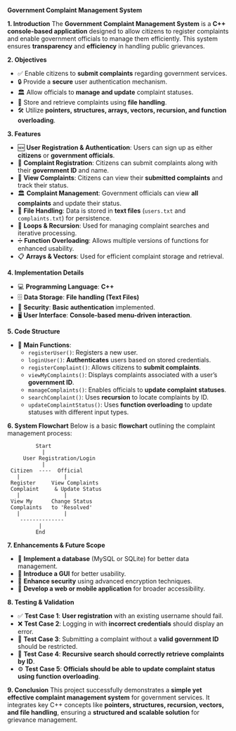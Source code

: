 **Government Complaint Management System**

**1. Introduction**
The **Government Complaint Management System** is a **C++ console-based application** designed to allow citizens to register complaints and enable government officials to manage them efficiently. This system ensures **transparency** and **efficiency** in handling public grievances.

**2. Objectives**
- ✅ Enable citizens to **submit complaints** regarding government services.
- 🔒 Provide a **secure** user authentication mechanism.
- 🏛 Allow officials to **manage and update** complaint statuses.
- 📂 Store and retrieve complaints using **file handling**.
- 🛠 Utilize **pointers, structures, arrays, vectors, recursion, and function overloading**.

**3. Features**
- 🆕 **User Registration & Authentication**: Users can sign up as either **citizens** or **government officials**.
- 📝 **Complaint Registration**: Citizens can submit complaints along with their **government ID** and name.
- 👀 **View Complaints**: Citizens can view their **submitted complaints** and track their status.
- 🏛 **Complaint Management**: Government officials can view **all complaints** and update their status.
- 📁 **File Handling**: Data is stored in **text files** (`users.txt` and `complaints.txt`) for persistence.
- 🔁 **Loops & Recursion**: Used for managing complaint searches and iterative processing.
- ➗ **Function Overloading**: Allows multiple versions of functions for enhanced usability.
- 📋 **Arrays & Vectors**: Used for efficient complaint storage and retrieval.

**4. Implementation Details**
- 💻 **Programming Language**: **C++**
- 🗄 **Data Storage**: **File handling (Text Files)**
- 🔐 **Security**: **Basic authentication** implemented.
- 🖥 **User Interface**: **Console-based menu-driven interaction**.

**5. Code Structure**
- 🔹 **Main Functions**:
  - `registerUser()`: Registers a new user.
  - `loginUser()`: **Authenticates** users based on stored credentials.
  - `registerComplaint()`: Allows citizens to **submit complaints**.
  - `viewMyComplaints()`: Displays complaints associated with a user’s **government ID**.
  - `manageComplaints()`: Enables officials to **update complaint statuses**.
  - `searchComplaint()`: Uses **recursion** to locate complaints by ID.
  - `updateComplaintStatus()`: Uses **function overloading** to update statuses with different input types.

**6. System Flowchart**
Below is a basic **flowchart** outlining the complaint management process:
```
         Start
           |
     User Registration/Login
           |
 Citizen  ----  Official
   |              |
 Register     View Complaints
 Complaint     & Update Status
   |              |
 View My      Change Status
 Complaints   to 'Resolved'
   |              |
    --------------
          |
         End
```

**7. Enhancements & Future Scope**
- 🔹 **Implement a database** (MySQL or SQLite) for better data management.
- 🎨 **Introduce a GUI** for better usability.
- 🔐 **Enhance security** using advanced encryption techniques.
- 📱 **Develop a web or mobile application** for broader accessibility.

**8. Testing & Validation**
- ✅ **Test Case 1**: **User registration** with an existing username should fail.
- ❌ **Test Case 2**: Logging in with **incorrect credentials** should display an error.
- 🚫 **Test Case 3**: Submitting a complaint without a **valid government ID** should be restricted.
- 🔄 **Test Case 4**: **Recursive search should correctly retrieve complaints by ID**.
- ⚙ **Test Case 5**: **Officials should be able to update complaint status using function overloading**.

**9. Conclusion**
This project successfully demonstrates a **simple yet effective complaint management system** for government services. It integrates key C++ concepts like **pointers, structures, recursion, vectors, and file handling**, ensuring a **structured and scalable solution** for grievance management.

